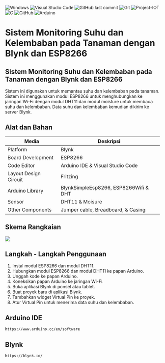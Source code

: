 ![Windows](https://img.shields.io/badge/Windows-0078D6?style=for-the-badge&logo=windows&logoColor=white)
![Visual Studio Code](https://img.shields.io/badge/Visual%20Studio%20Code-0078d7.svg?style=for-the-badge&logo=visual-studio-code&logoColor=white)
![GitHub last commit](https://img.shields.io/github/last-commit/ainnajib2002/Sistem-Monitoring-Suhu-dan-Kelembaban-pada-Tanaman-dengan-Blynk-dan-ESP8266)
![Git](https://img.shields.io/badge/git-%23F05033.svg?style=for-the-badge&logo=git&logoColor=white)
![Project-IOT](https://img.shields.io/badge/-ProjectIOT-light.svg?style=flat&logo=arduino&logoColor=white&color=1db86a)
![C](https://img.shields.io/badge/c-%2300599C.svg?style=for-the-badge&logo=c&logoColor=white)
![GitHub](https://img.shields.io/badge/github-%23121011.svg?style=for-the-badge&logo=github&logoColor=white)
![Arduino](https://img.shields.io/badge/-Arduino-00979D?style=for-the-badge&logo=Arduino&logoColor=white)

# Sistem Monitoring Suhu dan Kelembaban pada Tanaman dengan Blynk dan ESP8266

## Sistem Monitoring Suhu dan Kelembaban pada Tanaman dengan Blynk dan ESP8266
Sistem ini digunakan untuk memantau suhu dan kelembaban pada tanaman. Sistem ini menggunakan modul ESP8266 untuk menghubungkan ke jaringan Wi-Fi dengan modul DHT11 dan modul moisture untuk membaca suhu dan kelembaban. Data suhu dan kelembaban kemudian dikirim ke server Blynk.

## Alat dan Bahan
| Media | Deskripsi |
| --- | --- |
| Platform | Blynk |
| Board Development | ESP8266 |
| Code Editor | Arduino IDE & Visual Studio Code |
| Layout Design Circuit | Fritzing |
| Arduino Library | BlynkSimpleEsp8266, ESP8266Wifi & DHT |
| Sensor | DHT11 & Moisure |
| Other Components | Jumper cable, Breadboard, & Casing  |

## Skema Rangkaian
<img src="https://github.com/ainnajib2002/Sistem-Monitoring-Suhu-dan-Kelembaban-pada-Tanaman-dengan-Blynk-dan-ESP8266/blob/main/Skema_Rangkaian/Skema%20Rangkaian.png">

## Langkah - Langkah Penggunaan
1. Instal modul ESP8266 dan modul DHT11.
2. Hubungkan modul ESP8266 dan modul DHT11 ke papan Arduino.
3. Unggah kode ke papan Arduino.
4. Koneksikan papan Arduino ke jaringan Wi-Fi.
5. Buka aplikasi Blynk di ponsel atau tablet.
6. Buat proyek baru di aplikasi Blynk.
7. Tambahkan widget Virtual Pin ke proyek.
8. Atur Virtual Pin untuk menerima data suhu dan kelembaban.

## Arduino IDE
```bash
https://www.arduino.cc/en/software
```
## Blynk
```bash
https://blynk.io/
```
